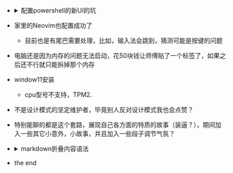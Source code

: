 - <details>
    <summary>配置powershell的新UI的坑</summary>

    - 想法来源于twitter
    - 参考收藏夹 enhenced xxx 的文档
    - 安装 oh-my-posh
    ``` powershell
    Install-Module -Name Terminal-Icons -Repository PSGallery
    # 新建当前用户的profile
    New-Item $PROFILE -Type File

    Install-Module posh-git -Scope CurrentUser
    ```
    - 无法识别Set-Themes 命令
        - 替换为 `Set-PoshPrompt -Theme agnoster`
    - 无法识别 oh-my-posh 命令
    
    尝试以下命令无效
    ``` powershell
    Install-Module -Name PSReadLine -Scope AllUsers -force -SkipPublisherCheck  

    Install-Module posh-git -Scope AllUsers   
    Install-Module oh-my-posh -Scope AllUsers 
    ```

    直接复制到Program的文件夹了，至少脚本可以跑了
    - 无法修改 $PROFILE 文件
    - 无法执行psl文件
        - 修改策略
        ``` powershell
        Set-ExecutionPolicy Bypass
        set-executionpolicy remotesigned
        ```
    - 最终没有错误了，但是界面确实也没有达到预期，可以之后进一步测试
    </details>
- 家里的Neovim也配置成功了
    - 目前也是有尾巴需要处理，比如，输入法会跳到，猜测可能是按键的问题
- 电脑还是因为内存的问题无法启动，花50块钱让师傅贴了一个标签了，如果之后还不行就只能拆掉那个内存
- window11安装
    - cpu型号不支持，TPM2.
- 不是设计模式的坚定维护者，毕竟别人反对设计模式我也会点赞？
- 特别能聊的都是这个套路，展现自己各方面的特质的故事（装逼？），期间加入一些其它小意外，小故事，并且加入一些段子调节气氛？
- <details>
    <summary>markdown折叠内容语法</summary>

    ``` markdown
        <details>
        <summary>Title</summary>
        content!!!
        </details>
    ```
</details>

- the end